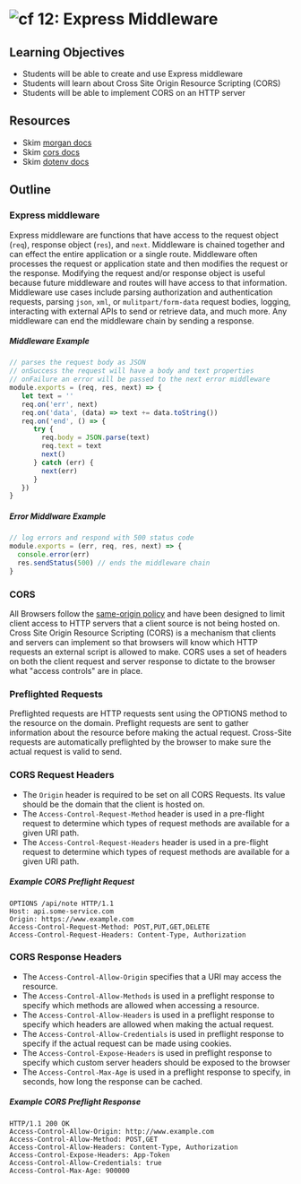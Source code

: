 ![cf](http://i.imgur.com/7v5ASc8.png) 12: Express Middleware
===

## Learning Objectives
* Students will be able to create and use Express middleware
* Students will learn about Cross Site Origin Resource Scripting (CORS)
* Students will be able to implement CORS on an HTTP server

## Resources
* Skim [morgan docs](https://github.com/expressjs/morgan)
* Skim [cors docs](https://github.com/expressjs/cors)
* Skim [dotenv docs](https://github.com/motdotla/dotenv)

## Outline

### Express middleware
Express middleware are functions that have access to the request object (`req`), response object (`res`), and `next`. Middleware is chained together and can effect the entire application or a single route. Middleware often processes the request or application state and then modifies the request or the response. Modifying the request and/or response object is useful because future middleware and routes will have access to that information. Middleware use cases include parsing authorization and authentication requests, parsing `json`, `xml`, or `mulitpart/form-data` request bodies, logging, interacting with external APIs to send or retrieve data, and much more. Any middleware can end the middleware chain by sending a response.

##### Middleware Example  
``` javascript
// parses the request body as JSON
// onSuccess the request will have a body and text properties
// onFailure an error will be passed to the next error middleware
module.exports = (req, res, next) => {
   let text = ''
   req.on('err', next)
   req.on('data', (data) => text += data.toString())
   req.on('end', () => {
      try {
        req.body = JSON.parse(text)
        req.text = text
        next()
      } catch (err) {
        next(err)
      }
   })
}
```

##### Error Middlware Example   
``` javascript
// log errors and respond with 500 status code
module.exports = (err, req, res, next) => {
  console.error(err)
  res.sendStatus(500) // ends the middleware chain
}
```

### CORS
All Browsers follow the [same-origin policy](https://en.wikipedia.org/wiki/Same-origin_policy) and have been designed to limit client access to HTTP servers that a client source is not being hosted on. Cross Site Origin Resource Scripting (CORS) is a mechanism that clients and servers can implement so that browsers will know which HTTP requests an external script is allowed to make. CORS uses a set of headers on both the client request and server response to dictate to the browser what "access controls" are in place.

### Preflighted Requests
Preflighted requests are HTTP requests sent using the OPTIONS method to the resource on the domain. Preflight requests are sent to gather information about the resource before making the actual request. Cross-Site requests are automatically preflighted by the browser to make sure the actual request is valid to send.

### CORS Request Headers
* The `Origin` header is required to be set on all CORS Requests. Its value should be the domain that the client is hosted on.
* The `Access-Control-Request-Method` header is used in a pre-flight request to determine which types of request methods are available for a given URI path.
* The `Access-Control-Request-Headers` header is used in a pre-flight request to determine which types of request methods are available for a given URI path.

##### Example CORS Preflight Request
```
OPTIONS /api/note HTTP/1.1
Host: api.some-service.com
Origin: https://www.example.com
Access-Control-Request-Method: POST,PUT,GET,DELETE
Access-Control-Request-Headers: Content-Type, Authorization
```

### CORS Response Headers
* The `Access-Control-Allow-Origin` specifies that a URI may access the resource.
* The `Access-Control-Allow-Methods` is used in a preflight response to specify which methods are allowed when accessing a resource.
* The `Access-Control-Allow-Headers` is used in a preflight response to specify which headers are allowed when making the actual request.
* The `Access-Control-Allow-Credentials` is used in preflight response to specify if the actual request can be made using cookies.
* The `Access-Control-Expose-Headers` is used in preflight response to specify which custom server headers should be exposed to the browser
* The `Access-Control-Max-Age` is used in a preflight response to specify, in seconds, how long the response can be cached.

##### Example CORS Preflight Response
```
HTTP/1.1 200 OK
Access-Control-Allow-Origin: http://www.example.com
Access-Control-Allow-Method: POST,GET
Access-Control-Allow-Headers: Content-Type, Authorization
Access-Control-Expose-Headers: App-Token
Access-Control-Allow-Credentials: true
Access-Control-Max-Age: 900000
```